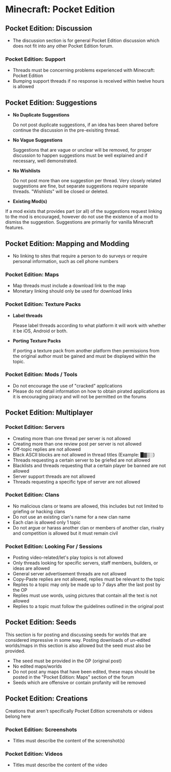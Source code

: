 # Minecraft: Pocket Edition

## Pocket Edition: Discussion

* The discussion section is for general Pocket Edition discussion which does not fit into any other Pocket Edition forum.

### Pocket Edition: Support

* Threads must be concerning problems experienced with Minecraft: Pocket Edition
* Bumping support threads if no response is received within twelve hours is allowed

## Pocket Edition: Suggestions

* __No Duplicate Suggestions__

  Do not post duplicate suggestions, if an idea has been shared before continue the discussion in the pre-exisiting thread.

* __No Vague Suggestions__

  Suggestions that are vague or unclear will be removed, for proper discussion to happen suggestions must be well explained and if necessary, well demonstrated.

* __No Wishlists__

  Do not post more than one suggestion per thread. Very closely related suggestions are fine, but separate suggestions require separate threads. "Wishlists" will be closed or deleted.

* __Existing Mod(s)__

If a mod exists that provides part (or all) of the suggestions request linking to the mod is encouraged, however do not use the existence of a mod to dismiss the suggestion. Suggestions are primarily for vanilla Minecraft features.

## Pocket Edition: Mapping and Modding

* No linking to sites that require a person to do surveys or require personal information, such as cell phone numbers

### Pocket Edition: Maps

* Map threads must include a download link to the map
* Monetary linking should only be used for download links

### Pocket Edition: Texture Packs

* __Label threads__

  Please label threads according to what platform it will work with whether it be iOS, Android or both.

* __Porting Texture Packs__

  If porting a texture pack from another platform then permissions from the original author must be gained and must be displayed within the topic.

### Pocket Edition: Mods / Tools

* Do not encourage the use of "cracked" applications
* Please do not detail information on how to obtain pirated applications as it is encouraging piracy and will not be permitted on the forums

## Pocket Edition: Multiplayer

### Pocket Edition: Servers

* Creating more than one thread per server is not allowed
* Creating more than one review post per server is not allowed
* Off-topic replies are not allowed
* Black ASCII blocks are not allowed in thread titles (Example: █▓▒░)
* Threads requesting a certain server to be griefed are not allowed
* Blacklists and threads requesting that a certain player be banned are not allowed
* Server support threads are not allowed
* Threads requesting a specific type of server are not allowed

### Pocket Edition: Clans

* No malicious clans or teams are allowed, this includes but not limited to griefing or hacking clans
* Do not use an existing clan's name for a new clan name
* Each clan is allowed only 1 topic
* Do not argue or harass another clan or members of another clan, rivalry and competition is allowed but it must remain civil

### Pocket Edition: Looking For / Sessions

* Posting video-related/let's play topics is not allowed
* Only threads looking for specific servers, staff members, builders, or ideas are allowed
* General server advertisement threads are not allowed
* Copy-Paste replies are not allowed, replies must be relevant to the topic
* Replies to a topic may only be made up to 7 days after the last post by the OP
* Replies must use words, using pictures that contain all the text is not allowed
* Replies to a topic must follow the guidelines outlined in the original post

## Pocket Edition: Seeds

This section is for posting and discussing seeds for worlds that are considered impressive in some way. Posting downloads of un-edited worlds/maps in this section is also allowed but the seed must also be provided.

* The seed must be provided in the OP (original post)
* No edited maps/worlds
* Do not post any maps that have been edited, these maps should be posted in the "Pocket Edition: Maps" section of the forum
* Seeds which are offensive or contain profanity will be removed

## Pocket Edition: Creations

Creations that aren't specifically Pocket Edition screenshots or videos belong here

### Pocket Edition: Screenshots

* Titles must describe the content of the screenshot(s)

### Pocket Edition: Videos

* Titles must describe the content of the video
